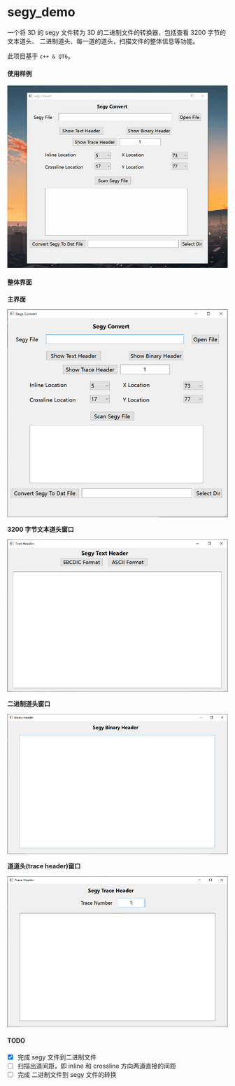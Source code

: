 # segy_demo

一个将 3D 的 segy 文件转为 3D 的二进制文件的转换器，包括查看 3200 字节的文本道头、
二进制道头、每一道的道头，扫描文件的整体信息等功能。

此项目基于 `c++ & QT6`。

#### 使用样例

![gif](png/gif01.gif)

#### 整体界面

**主界面**

![mainwindow](png/mainwindow.png)

**3200 字节文本道头窗口**

![textwindow](png/textwindow.png)

**二进制道头窗口**

![binarywindow](png/binarywindow.png)

**道道头(trace header)窗口**

![tracewindow](png/tracewindow.png)


#### TODO

 - [x] 完成 segy 文件到二进制文件
 - [ ] 扫描出道间距，即 inline 和 crossline 方向两道直接的间距
 - [ ] 完成 二进制文件到 segy 文件的转换